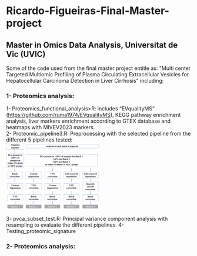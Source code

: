 # Ricardo-Figueiras-Final-Master-project  
## Master in Omics Data Analysis, Universitat de Vic (UVIC)  
Some of the code used from the final master project entitle as: "Multi center Targeted Multiomic Profiling of Plasma Circulating Extracellular Vesicles for Hepatocellular Carcinoma Detection in Liver Cirrhosis" including:  

### 1- Proteomics analysis:  
1- Proteomics_functional_analysis>R: includes “EVqualityMS” (https://github.com/ruma1974/EVqualityMS), KEGG pathway enrichment analysis, liver markers enrichment according to GTEX database and heatmaps with MIVEV2023 markers.  
2- Proteomic_pipeline3.R: Preprocessing with the selected pipeline from the different 5 pipelines tested:  
<img src="https://github.com/rfigueiras/Ricardo-Figueiras-Final-Master-project/blob/main/1-Proteomics_analysis/Pipelines%20test%20for%20proteomics%20preprocessing.png?raw=true" alt="Proteomics preprocessing pipelines tested" width="50%">  

3- pvca_subset_test.R: Principal variance component analysis with resampling to evaluate the different pipelines.
4- Testing_proteomic_signature

### 2- Proteomics analysis:  
